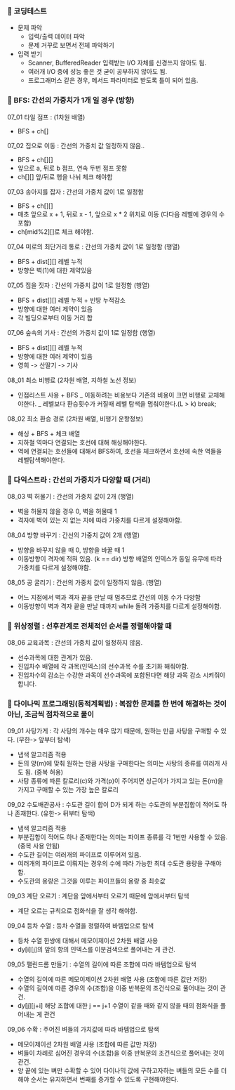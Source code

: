 
### 📌 코딩테스트
- 문제 파악
  - 입력/출력 데이터 파악
  - 문제 거꾸로 보면서 전체 파악하기
- 입력 받기 
  - Scanner, BufferedReader 입력받는 I/O 자체를 신경쓰지 않아도 됨.
  - 여러개 I/O 중에 성능 좋은 것 굳이 공부하지 않아도 됨.
  - 프로그래머스 같은 경우, 메서드 파라미터로 받도록 틀이 되어 있음.

### 📌 BFS: 간선의 가중치가 1개 일 경우 (방향)

07_01 타일 점프 : (1차원 배열)
- BFS + ch[]

07_02 집으로 이동 : 간선의 가중치 값 일정하지 않음..
- BFS + ch[][]
- 앞으로 a, 뒤로 b 점프, 연속 두번 점프 못함
- ch[][] 앞/뒤로 행을 나눠 체크 해야함

07_03 송아지를 잡자 : 간선의 가중치 값이 1로 일정함
- BFS + ch[][]
- 매초 앞으로 x + 1, 뒤로 x - 1, 앞으로 x * 2 위치로 이동 (다다음 레벨에 경우의 수 포함)
- ch[mid%2][]로 체크 해야함.

07_04 미로의 최단거리 통로 : 간선의 가중치 값이 1로 일정함 (행열)
- BFS + dist[][] 레벨 누적
- 방향은 벽(1)에 대한 제약있음

07_05 집을 짓자 : 간선의 가중치 값이 1로 일정함 (행열)
- BFS + dist[][] 레벨 누적 + 빈땅 누적감소
- 방향에 대한 여러 제약이 있음
- 각 빌딩으로부터 이동 거리 합

07_06 숲속의 기사 : 간선의 가중치 값이 1로 일정함 (행열)
- BFS + dist[][] 레벨 누적
- 방향에 대한 여러 제약이 있음
- 영희 -> 산딸기 -> 기사

08_01 최소 비행료 (2차원 배열, 지하철 노선 정보)
- 인접리스트 사용 + BFS
  _ 이동하려는 비용보다 기존의 비용이 크면 비행료 교체해야한다.
  _ 레벨보다 환승횟수가 커질때 레벨 탐색을 멈춰야한다.(L > k) break;

08_02 최소 환승 경로 (2차원 배열, 비행기 운항정보)
- 해싱 + BFS + 체크 배열
- 지하철 역마다 연결되는 호선에 대해 해싱해야한다.
- 역에 연결되는 호선들에 대해서 BFS하여, 호선을 체크하면서 호선에 속한 역들을 레벨탐색해야한다.

### 📌 다익스트라 : 간선의 가중치가 다양할 때 (거리)
08_03 벽 허물기 : 간선의 가중치 값이 2개 (행열)
- 벽을 허물지 않을 경우 0, 벽을 허물때 1
- 격자에 벽이 있는 지 없는 지에 따라 가중치를 다르게 설정해야함.

08_04 방향 바꾸기 : 간선의 가중치 값이 2개 (행열)
- 방향을 바꾸지 않을 때 0, 방향을 바꿀 때 1
- 이동방향이 격자에 적혀 있음. (k == dir) 방향 배열의 인덱스가 동일 유무에 따라 가중치를 다르게 설정해야함.

08_05 공 굴리기 : 간선의 가중치 값이 일정하지 않음. (행열)
- 어느 지점에서 벽과 격자 끝을 만날 때 멈추므로 간선의 이동 수가 다양함
- 이동방향이 벽과 격자 끝을 만날 때까지 while 돌려 가중치를 다르게 설정해야함.

### 📌 위상정렬 : 선후관계로 전체적인 순서를 정렬해야할 때
08_06 교육과목 : 간선의 가중치 값이 일정하지 않음. 
- 선수과목에 대한 관계가 있음.
- 진입차수 배열에 각 과목(인덱스)의 선수과목 수를 초기화 해줘야함.
- 진입차수의 감소는 수강한 과목이 선수과목에 포함된다면 해당 과목 감소 시켜줘야 합니다.

### 📌 다이나믹 프로그래밍(동적계획법) : 복잡한 문제를 한 번에 해결하는 것이 아닌, 조금씩 점차적으로 풀이
09_01 사탕가게 : 각 사탕의 개수는 매우 많기 때문에, 원하는 만큼 사탕을 구매할 수 있다. (무한-> 앞부터 탐색)
- 냅색 알고리즘 적용
- 돈의 양(m)에 맞춰 원하는 만큼 사탕을 구매한다는 의미는 사탕의 종류를 여러개 사도 됨. (중복 허용)
- 사탕 종류에 따른 칼로리(c)와 가격(p)이 주어지면 상근이가 가지고 있는 돈(m)을 가지고 구매할 수 있는 가장 높은 칼로리

09_02 수도배관공사 : 수도관 길이 합이 D가 되게 하는 수도관의 부분집합이 적어도 하나 존재한다. (유한-> 뒤부터 탐색)
- 냅색 알고리즘 적용
- 부분집합이 적어도 하나 존재한다는 의미는 파이프 종류를 각 1번만 사용할 수 있음. (중복 사용 안됨)
- 수도관 길이는 여러개의 파이프로 이루어져 있음. 
- 여러개의 파이프로 이뤄지는 경우의 수에 따라 가능한 최대 수도관 용량을 구해야함.
- 수도관의 용량은 그것을 이루는 파이프들의 용량 중 최솟값

09_03 계단 오르기 : 계단을 앞에서부터 오르기 때문에 앞에서부터 탐색
- 계단 오르는 규칙으로 점화식을 잘 생각 해야함.

09_04 등차 수열 : 등차 수열을 정렬하여 바템업으로 탐색
- 등차 수열 한쌍에 대해서 메모이제이션 2차원 배열 사용
- dy[i][j]의 앞의 항의 인덱스를 이분검색으로 풀어내는 게 관건.

09_05 팰린드롬 만들기 : 수열의 길이에 따른 조합에 따라 바템업으로 탐색
- 수열의 길이에 따른 메모이제이션 2차원 배열 사용 (조합에 따른 값만 저장)
- 수열의 길이에 따른 경우의 수(조합)을 이중 반복문의 조건식으로 풀어내는 것이 관건.
- dy[j][j+i] 해당 조합에 대한 j == j+1 수열이 같을 때와 같지 않을 때의 점화식을 풀어내는 게 관건

09_06 수확 : 주어진 벼들의 가치값에 따라 바템업으로 탐색
- 메모이제이션 2차원 배열 사용 (조합에 따른 값만 저장)
- 벼들이 차례로 심어진 경우의 수(조합)을 이중 반복문의 조건식으로 풀어내는 것이 관건.
- 양 끝에 있는 벼만 수확할 수 있어 다이나믹 값에 구하고자하는 벼들의 모든 수를 더해야 순서는 유지하면서 번째를 증가할 수 있도록 구현해야한다.